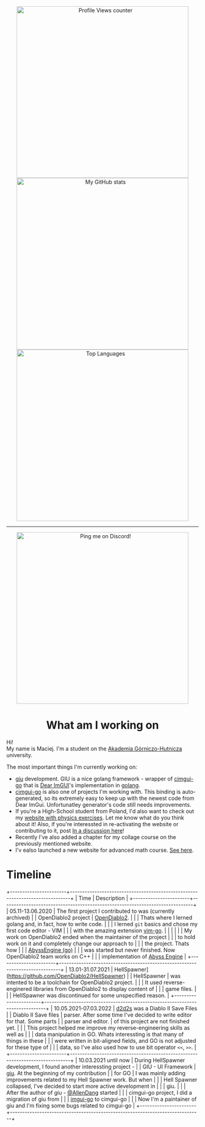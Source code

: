 <div align="center">
  <img src="https://komarev.com/ghpvc/?username=gucio321&color=blue&style=for-the-badge" alt="Profile Views counter" width=450px />
  <img src="https://github-readme-stats.vercel.app/api?username=gucio321&theme=blue-green&bg_color=90,137c15,175a71&title_color=fff&text_color=fff&count_private=true&show_icons=true&custom_title=Stats%20of%20gucio321%20aka%20M.Sz.&hide_border=true" width=450px alt="My GitHub stats"/>
  <img src="https://github-readme-stats.vercel.app/api/top-langs/?username=gucio321&theme=blue-green&bg_color=90,175a71,137c15&title_color=fff&text_color=fff&count_private=true&show_icons=true&custom_title=Top%20Languages%20of%20gucio321&hide_border=true" width=450px alt="Top Languages"/>
  <hr>
  <img src="https://dcbadge.vercel.app/api/shield/694161855765151744?theme=discord-inverted" alt="Ping me on Discord!" width=450px />
</div>
 
<h1 align="center">What am I working on</h1>

Hi! \
My name is Maciej. I'm a student on the [Akademia Górniczo-Hutnicza](https://agh.edu.pl) university.

The most important things I'm currently working on:
- [giu](https://github.com/AllenDang/giu) development.
GIU is a nice golang framework - wrapper of <a href="https://github.com/AllenDang/cimgui-go">cimgui-go</a>
that is <a href="https://github.com/ocornut/imgui">Dear ImGUI</a>'s implementation 
in <a href="https://go.dev">golang</a>.
- [cimgui-go](https://github.com/AllenDang/cimgui-go) is also one of projects I'm working with.
This binding is auto-generated, so its extremely easy to keep up with the newest code from Dear ImGui.
Unfortunatley generator's code still needs improvements.
- If you're a High-School student from Poland, I'd also want to check out my
<a href="https://gucio321.github.io/fizyka">website with physics exercises</a>.
Let me know what do you think about it! Also, if you're interessted in
re-activating the website or contributing to it, post
<a href="https://github.com/gucio321/fizyka/discussions/5">In a discussion here</a>!
- Recently I've also added a chapter for my collage course on the previously mentioned website.
- I'v ealso launched a new website for advanced math course. [See here](https://gucio321.github.io/matematyka).

# Timeline

+-----------------------+------------------------------------------------------------------------------+
| Time                  | Description                                                                  |
+-----------------------+------------------------------------------------------------------------------+
| 05.11-13.06.2020      | The first project I contributed to was (currently archived)                  |
| OpenDiablo2 project   | [OpenDiablo2](https://github.com/OpenDiablo2/OpenDiablo2).                   |
|                       | Thats where I lerned golang and, in fact, how to write code.                 |
|                       | I lerned `git` basics and chose my first code editor - VIM                   |
|                       | with the amazing extension [vim-go](https://github.com/fatih/vim-go).        |
|                       |                                                                              |
|                       | My work on OpenDiablo2 ended when the maintainer of the project              |
|                       | to hold work on it and completely change our approach to                     |
|                       | the project. Thats how                                                       |
|                       | [AbyssEngine (go)](https://github.com/OpenDiablo2/AbyssEngine)               |
|                       | was started but never finished. Now OpenDiablo2 team works on C++            |
|                       | implementation of [Abyss Engine](https://github.com/AbyssEngine/AbyssEngine) |
+-----------------------+------------------------------------------------------------------------------+
| 13.01-31.07.2021      | HellSpawner](https://github.com/OpenDiablo2/HellSpawner)                     |
| HellSpawner           | was intented to be a toolchain for OpenDiablo2 project.                      |
|                       | It used reverse-enginered libraries from OpenDiablo2 to display content of   |
|                       | game files.                                                                  |
|                       | HellSpawner was discontinued for some unspecified reason.                    |
+-----------------------+------------------------------------------------------------------------------+
| 10.05.2021-07.03.2022 | [d2d2s](https://github.com/gucio321/d2d2s) was a Diablo II Save Files        |
| Diablo II Save files  | parser. After some time I've decided to write editor for that. Some parts    |
| parser and editor.    | of this project are not finished yet.                                        |
|                       | This project helped me improve my reverse-engineering skills as well as      |
|                       | data manipulation in GO. Whats interessting is that many of things in these  |
|                       | were written in bit-aligned fields, and GO is not adjusted for these type of |
|                       | data, so I've also used how to use bit operator `<<`, `>>`.                  |
+-----------------------+------------------------------------------------------------------------------+
| 10.03.2021 until now  | During HellSpawner development, I found another interessting project -       |
| GIU - UI Framework    | [giu](https://github.com/AllenDang/giu). At the beginning of my contribution |
| for GO                | I was mainly adding improvements related to my Hell Spawner work. But when   |
|                       | Hell Spawner collapsed, I've decided to start more active development in     |
|                       | giu.                                                                         |
|                       | After the author of giu - [@AllenDang](https://github.com/ALlenDang) started |
|                       | cimgui-go project, I did a migration of giu from                             |
|                       | [imgui-go](https://github.com/inkyblackness/imgui-go) to cimgui-go           |
|                       | Now I'm a paintainer of giu and I'm fixing some bugs related to cimgui-go    |
+-----------------------+------------------------------------------------------------------------------+

